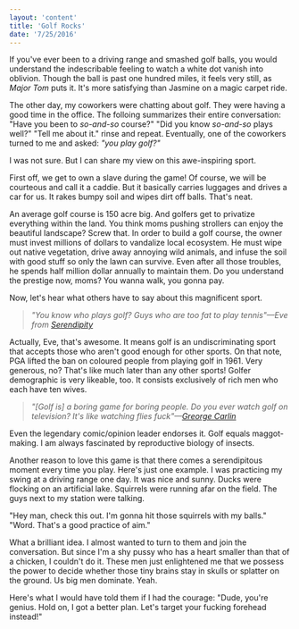 ```yaml
---
layout: 'content'
title: 'Golf Rocks'
date: '7/25/2016'
---
```


If you've ever been to a driving range and smashed golf balls, you would understand the indescribable feeling to watch a white dot vanish into oblivion. Though the ball is past one hundred miles, it feels very still, as *Major Tom* puts it. It's more satisfying than Jasmine on a magic carpet ride.

The other day, my coworkers were chatting about golf. They were having a good time in the office. The folloing summarizes their entire conversation: "Have you been to *so-and-so* course?" "Did you know *so-and-so* plays well?" "Tell me about it." rinse and repeat. Eventually, one of the coworkers turned to me and asked: *"you play golf?"*

I was not sure. But I can share my view on this awe-inspiring sport.

First off, we get to own a slave during the game! Of course, we will be courteous and call it a caddie. But it basically carries luggages and drives a car for us. It rakes bumpy soil and wipes dirt off balls. That's neat.

An average golf course is 150 acre big. And golfers get to privatize everything within the land. You think moms pushing strollers can enjoy the beautiful landscape? Screw that. In order to build a golf course, the owner must invest millions of dollars to vandalize local ecosystem. He must wipe out native vegetation, drive away annoying wild animals, and infuse the soil with good stuff so only the lawn can survive. Even after all those troubles, he spends half million dollar annually to maintain them. Do you understand the prestige now, moms? You wanna walk, you gonna pay.

Now, let's hear what others have to say about this magnificent sport.

> *"You know who plays golf? Guys who are too fat to play tennis"&mdash;Eve from [Serendipity](https://www.youtube.com/watch?v=ePU2Ux9JIMM)*

Actually, Eve, that's awesome. It means golf is an undiscriminating sport that accepts those who aren't good enough for other sports. On that note, PGA lifted the ban on coloured people from playing golf in 1961. Very generous, no? That's like much later than any other sports! Golfer demographic is very likeable, too. It consists exclusively of rich men who each have ten wives.

> *"[Golf is] a boring game for boring people. Do you ever watch golf on television? It's like watching flies fuck"&mdash;[Greorge Carlin](https://www.youtube.com/watch?v=Z4w7H48tBS8)*

Even the legendary comic/opinion leader endorses it. Golf equals maggot-making. I am always fascinated by reproductive biology of insects.

Another reason to love this game is that there comes a serendipitous moment every time you play. Here's just one example. I was practicing my swing at a driving range one day. It was nice and sunny. Ducks were flocking on an artificial lake. Squirrels were running afar on the field. The guys next to my station were talking.

"Hey man, check this out. I'm gonna hit those squirrels with my balls."<br>
"Word. That's a good practice of aim."

What a brilliant idea. I almost wanted to turn to them and join the conversation. But since I'm a shy pussy who has a heart smaller than that of a chicken, I couldn't do it. These men just enlightened me that we possess the power to decide whether those tiny brains stay in skulls or splatter on the ground. Us big men dominate. Yeah.

Here's what I would have told them if I had the courage: "Dude, you're genius. Hold on, I got a better plan. Let's target your fucking forehead instead!"
